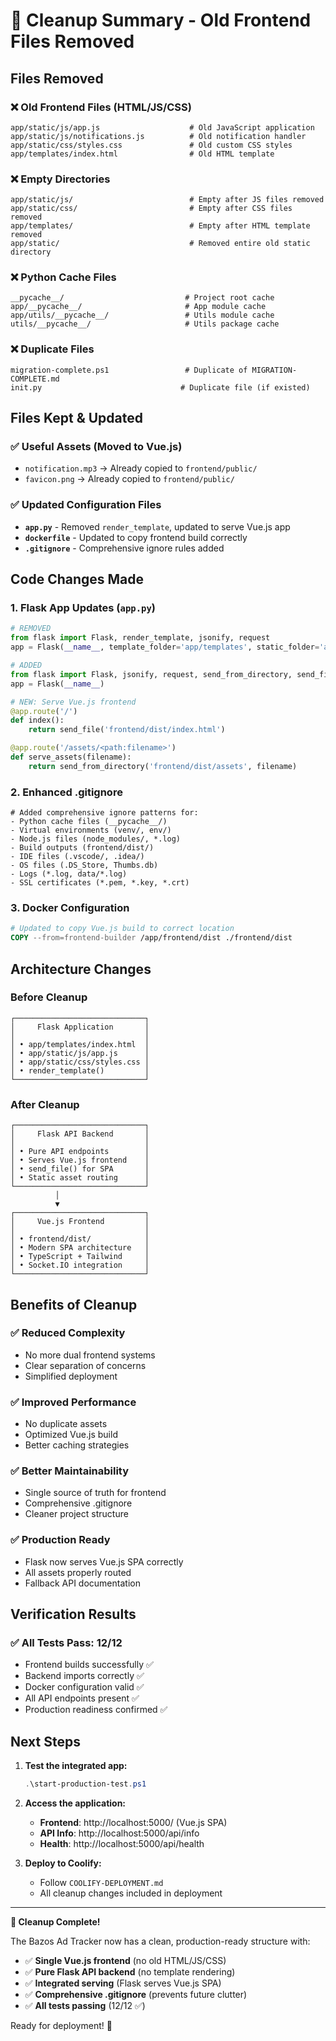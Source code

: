# 🧹 Cleanup Summary - Old Frontend Files Removed

## Files Removed

### ❌ Old Frontend Files (HTML/JS/CSS)
```
app/static/js/app.js                    # Old JavaScript application
app/static/js/notifications.js          # Old notification handler  
app/static/css/styles.css               # Old custom CSS styles
app/templates/index.html                # Old HTML template
```

### ❌ Empty Directories
```
app/static/js/                          # Empty after JS files removed
app/static/css/                         # Empty after CSS files removed  
app/templates/                          # Empty after HTML template removed
app/static/                             # Removed entire old static directory
```

### ❌ Python Cache Files
```
__pycache__/                           # Project root cache
app/__pycache__/                       # App module cache
app/utils/__pycache__/                 # Utils module cache
utils/__pycache__/                     # Utils package cache
```

### ❌ Duplicate Files
```
migration-complete.ps1                 # Duplicate of MIGRATION-COMPLETE.md
init.py                               # Duplicate file (if existed)
```

## Files Kept & Updated

### ✅ Useful Assets (Moved to Vue.js)
- `notification.mp3` → Already copied to `frontend/public/`
- `favicon.png` → Already copied to `frontend/public/`

### ✅ Updated Configuration Files
- **`app.py`** - Removed `render_template`, updated to serve Vue.js app
- **`dockerfile`** - Updated to copy frontend build correctly
- **`.gitignore`** - Comprehensive ignore rules added

## Code Changes Made

### 1. Flask App Updates (`app.py`)
```python
# REMOVED
from flask import Flask, render_template, jsonify, request
app = Flask(__name__, template_folder='app/templates', static_folder='app/static')

# ADDED  
from flask import Flask, jsonify, request, send_from_directory, send_file
app = Flask(__name__)

# NEW: Serve Vue.js frontend
@app.route('/')
def index():
    return send_file('frontend/dist/index.html')

@app.route('/assets/<path:filename>')
def serve_assets(filename):
    return send_from_directory('frontend/dist/assets', filename)
```

### 2. Enhanced .gitignore
```ignore
# Added comprehensive ignore patterns for:
- Python cache files (__pycache__/)
- Virtual environments (venv/, env/)
- Node.js files (node_modules/, *.log)
- Build outputs (frontend/dist/)
- IDE files (.vscode/, .idea/)
- OS files (.DS_Store, Thumbs.db)
- Logs (*.log, data/*.log)
- SSL certificates (*.pem, *.key, *.crt)
```

### 3. Docker Configuration
```dockerfile
# Updated to copy Vue.js build to correct location
COPY --from=frontend-builder /app/frontend/dist ./frontend/dist
```

## Architecture Changes

### Before Cleanup
```
┌─────────────────────────────┐
│     Flask Application       │
│                             │
│ • app/templates/index.html  │
│ • app/static/js/app.js      │  
│ • app/static/css/styles.css │
│ • render_template()         │
└─────────────────────────────┘
```

### After Cleanup  
```
┌─────────────────────────────┐
│     Flask API Backend       │
│                             │
│ • Pure API endpoints        │
│ • Serves Vue.js frontend    │
│ • send_file() for SPA       │
│ • Static asset routing      │
└─────────────────────────────┘
          │
          ▼
┌─────────────────────────────┐
│     Vue.js Frontend         │
│                             │
│ • frontend/dist/            │
│ • Modern SPA architecture   │
│ • TypeScript + Tailwind     │
│ • Socket.IO integration     │
└─────────────────────────────┘
```

## Benefits of Cleanup

### ✅ **Reduced Complexity**
- No more dual frontend systems
- Clear separation of concerns
- Simplified deployment

### ✅ **Improved Performance**  
- No duplicate assets
- Optimized Vue.js build
- Better caching strategies

### ✅ **Better Maintainability**
- Single source of truth for frontend
- Comprehensive .gitignore
- Cleaner project structure

### ✅ **Production Ready**
- Flask now serves Vue.js SPA correctly
- All assets properly routed
- Fallback API documentation

## Verification Results

### ✅ All Tests Pass: 12/12
- Frontend builds successfully ✅
- Backend imports correctly ✅  
- Docker configuration valid ✅
- All API endpoints present ✅
- Production readiness confirmed ✅

## Next Steps

1. **Test the integrated app:**
   ```powershell
   .\start-production-test.ps1
   ```

2. **Access the application:**
   - **Frontend**: http://localhost:5000/ (Vue.js SPA)
   - **API Info**: http://localhost:5000/api/info  
   - **Health**: http://localhost:5000/api/health

3. **Deploy to Coolify:**
   - Follow `COOLIFY-DEPLOYMENT.md`
   - All cleanup changes included in deployment

---

**🎉 Cleanup Complete!**

The Bazos Ad Tracker now has a clean, production-ready structure with:
- ✅ **Single Vue.js frontend** (no old HTML/JS/CSS)
- ✅ **Pure Flask API backend** (no template rendering)
- ✅ **Integrated serving** (Flask serves Vue.js SPA)
- ✅ **Comprehensive .gitignore** (prevents future clutter)
- ✅ **All tests passing** (12/12 ✅)

Ready for deployment! 🚀
